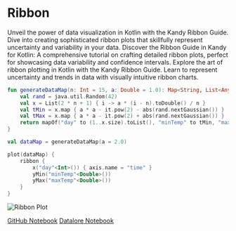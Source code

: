 # Ribbon

<web-summary>
Unveil the power of data visualization in Kotlin with the Kandy Ribbon Guide.
Dive into creating sophisticated ribbon plots that skillfully represent uncertainty and variability in your data.
</web-summary>

<card-summary>
Discover the Ribbon Guide in Kandy for Kotlin: A comprehensive tutorial on crafting detailed ribbon plots,
perfect for showcasing data variability and confidence intervals.
</card-summary>

<link-summary>
Explore the art of ribbon plotting in Kotlin with the Kandy Ribbon Guide.
Learn to represent uncertainty and trends in data with visually intuitive ribbon charts.
</link-summary>

<!---IMPORT org.jetbrains.kotlinx.kandy.letsplot.samples.guides.Ribbon-->

<!---FUN guideRibbonData-->

```kotlin
fun generateDataMap(n: Int = 15, a: Double = 1.0): Map<String, List<Any>> {
    val rand = java.util.Random(42)
    val x = List(2 * n + 1) { i -> a * (i - n).toDouble() / n }
    val tMin = x.map { a * a - it.pow(2) - abs(rand.nextGaussian()) }
    val tMax = x.map { a * a - it.pow(2) + abs(rand.nextGaussian()) }
    return mapOf("day" to (1..x.size).toList(), "minTemp" to tMin, "maxTemp" to tMax)
}

val dataMap = generateDataMap(a = 2.0)
```

<!---END-->

<!---FUN guideRibbonPlot-->

```kotlin
plot(dataMap) {
    ribbon {
        x("day"<Int>()) { axis.name = "time" }
        yMin("minTemp"<Double>())
        yMax("maxTemp"<Double>())
    }
}
```

<!---END-->

![Ribbon Plot](guideRibbonPlot.svg)

<seealso style="cards">
       <category ref="example-ktnb">
           <a href="https://github.com/Kotlin/kandy/blob/main/examples/notebooks/lets-plot/guides/ribbon.ipynb" summary="View the notebook on our GitHub repository">GitHub Notebook</a>
           <a href="https://datalore.jetbrains.com/report/static/KQKedA4jDrKu63O53gEN0z/IUovTaQR0LSlg60f5GdSSp" summary="Experiment with this example on Datalore">Datalore Notebook</a>
       </category>
</seealso>
